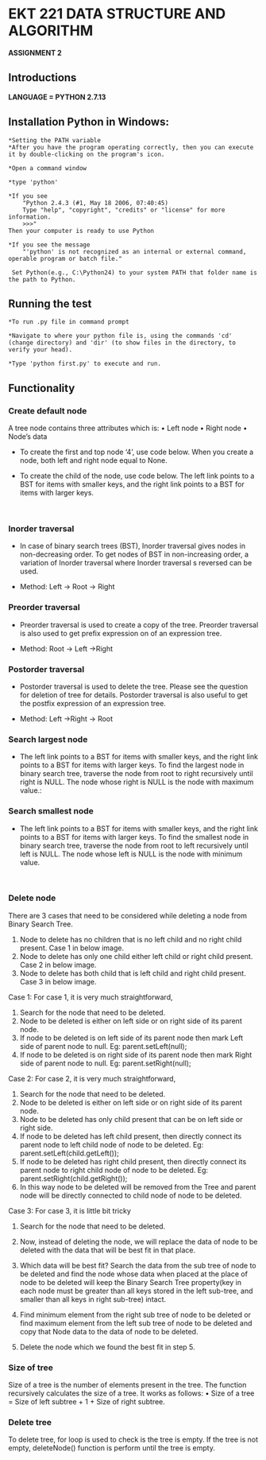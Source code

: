 # EKT 221 DATA STRUCTURE AND ALGORITHM

**ASSIGNMENT 2**


## Introductions

**LANGUAGE = PYTHON 2.7.13<br />**





## Installation Python in Windows: 

	*Setting the PATH variable
	*After you have the program operating correctly, then you can execute it by double-clicking on the program's icon.
	
	*Open a command window
	
	*type 'python'
	
	*If you see
		"Python 2.4.3 (#1, May 18 2006, 07:40:45) 
		Type "help", "copyright", "credits" or "license" for more information.
		>>>" 
	Then your computer is ready to use Python 
	
	*If you see the message
		"'python' is not recognized as an internal or external command, operable program or batch file."

	 Set Python(e.g., C:\Python24) to your system PATH that folder name is the path to Python.

## Running the test

	*To run .py file in command prompt

	*Navigate to where your python file is, using the commands 'cd' (change directory) and 'dir' (to show files in the directory, to verify your head).

	*Type 'python first.py' to execute and run.


## Functionality

### Create default node

A tree node contains three attributes which is:
•	Left node
•	Right node
•	Node’s data



* To create the first and top node ‘4’, use code below. When you create a node, both left and right node equal to None.		 


* To create the child of the node, use code below. The left link points to a BST for items with smaller keys, and the right link points to a BST for items with larger keys.
  
 
### Inorder traversal

* In case of binary search trees (BST), Inorder traversal gives nodes in non-decreasing order. To get nodes of BST in non-increasing order, a variation of Inorder traversal where Inorder traversal s reversed can be used.

* Method: Left -> Root -> Right


### Preorder traversal

* Preorder traversal is used to create a copy of the tree. Preorder traversal is also used to get prefix expression on of an expression tree.

* Method: Root -> Left ->Right



### Postorder traversal

* Postorder traversal is used to delete the tree. Please see the question for deletion of tree for details. Postorder traversal is also useful to get the postfix expression of an expression tree.

* Method: Left ->Right -> Root


### Search largest node

* The left link points to a BST for items with smaller keys, and the right link points to a BST for items with larger keys. To find the largest node in binary search tree, traverse the node from root to right recursively until right is NULL. The node whose right is NULL is the node with maximum value.:


### Search smallest node

* The left link points to a BST for items with smaller keys, and the right link points to a BST for items with larger keys. To find the smallest node in binary search tree, traverse the node from root to left recursively until left is NULL. The node whose left is NULL is the node with minimum value.


 
### Delete node

There are 3 cases that need to be considered while deleting a node from Binary Search Tree.
 
1.	Node to delete has no children that is no left child and no right child present. 
 Case 1 in below image. 
2.	Node to delete has only one child either left child or right child present. Case 2 in below image.
3.	 Node to delete has both child that is left child and right child present. Case 3 in below image.
 
Case 1:
 For case 1, it is very much straightforward, 

1.	Search for the node that need to be deleted.
2.	 Node to be deleted is either on left side or on right side of its parent node.
3.	If node to be deleted is on left side of its parent node then mark Left side of parent node to null.
 Eg: parent.setLeft(null);
4.	If node to be deleted is on right side of its parent node then mark Right side of parent node 
 to null. Eg: parent.setRight(null);
 


Case 2:
 For case 2, it is very much straightforward, 
1.	Search for the node that need to be deleted.
2.	Node to be deleted is either on left side or on right side of its parent node.
3.	Node to be deleted has only child present that can be on left side or right side.
4.	If node to be deleted has left child present, 
 then directly connect its parent node to left child node of node to be deleted. 
 Eg: parent.setLeft(child.getLeft());
5.	If node to be deleted has right child present, 
 then directly connect its parent node to right child node of node to be deleted. 
 Eg: parent.setRight(child.getRight());
6.	In this way node to be deleted will be removed from the Tree and parent node 
 will be directly connected to child node of node to be deleted.
 
Case 3:
 For case 3, it is little bit tricky
1.	Search for the node that need to be deleted. 
2.	Now, instead of deleting the node, we will replace the data of node to be deleted 
 with the data that will be best fit in that place.
3.	Which data will be best fit? Search the data from the sub tree of node to be deleted and 
 find the node whose data when placed at the place of node to be deleted will 
 keep the Binary Search Tree property(key in each node must be greater 
 than all keys stored in the left sub-tree, and smaller than all keys in right sub-tree) intact.

4.	Find minimum element from the right sub tree of node to be deleted or 
 find maximum element from the left sub tree of node to be deleted and
 copy that Node data to the data of node to be deleted.
5.	Delete the node which we found the best fit in step 5.



### Size of tree

Size of a tree is the number of elements present in the tree. The function recursively calculates the size of a tree. It works as follows:
•	Size of a tree = Size of left subtree + 1 + Size of right subtree.

 



### Delete tree

To delete tree, for loop is used to check is the tree is empty. If the tree is not empty, deleteNode() function is perform until the tree is empty.

 

